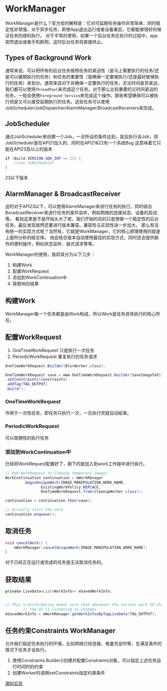 # WorkManager

WorkManager是什么？官方给的解释是：它对可延期任务操作非常简单，同时稳定性非常强，对于异步任务，即使App退出运行或者设备重启，它都能够很好的保证任务的顺利执行。
对于平常的使用，如果一个后台任务在执行的过程中，app突然退出或者手机断网，这时后台任务将直接终止。

## Types of Background Work

通常来说，可以把所有的后台任务按照任务的紧迫性（是马上需要执行的任务/还是可以缓期执行的任务）和任务的重要性（是确保一定要被执行/还是最好能够执行的任务）来划分。通常来说对于非确保一定要执行的任务，无论时间是否紧迫，我们都可以使用`ThreadPool`来完成这个任务。对于那么比较重要的又时间紧迫的任务，一般会使用`Foreground Service`来完成这个操作。那些希望确保可以被执行但是又可以接受延期执行的任务。这些任务可以使用JobScheduler/JobDispatcher/AlarmManager/BroadcastReceivers来完成。

## JobScheduler

通过JobScheduler来创建一个Job，一旦所设的条件达到，就会执行该Job，但JobScheduler是在API21加入的，同时在API21&22有一个系统Bug
这意味着它只能在API23及以上的版本

```java
if (Build.VERSION.SDK_INT >= 23) {
    //use JobScheduler
}
```

23以下版本

## AlarmManager & BroadcastReceiver

这时对于API23以下，可以使用AlarmManager来进行任务的执行，同时结合BoradcastReceiver来进行任务的条件监听，例如网络的连接状态、设备的启动等。
看到这里是不是开始头大了呢，我们开始的目的只是想做一个稳定性的后台任务，最后发现居然还要进行版本兼容。兼容性与实现性进一步加大。
那么有没有统一的实现方式呢？当然有，它就是WorkManager，它的核心原理使用的就是上面所分析的结合体。
他会结合版本自动使用最佳的实现方式，同时还会提供额外的便利操作，例如状态监听、链式请求等等。

WorkManager的使用，我将其分为以下几步：

1. 构建Work
2. 配置WorkRequest
3. 添加到WorkContinuation中
4. 获取响应结果

## 构建Work

WorkManager每一个任务都是由Work构成，所以Work是任务具体执行的核心所在。

## 配置WorkRequest

1. OneTimeWorkRequest 只是执行一次任务
2. PeriodicWorkRequest 重复执行的任务请求

```java
OneTimeWorkRequest.Builder(BlurWorker.class);
```

```java
OneTimeWorkRequest save = new OneTimeWorkRequest.Builder(SaveImageToFileWorker.class)
.setConstraints(constraints)
.addTag(TAG_OUTPUT)
.build();
```

### OneTimeWorkRequest

作用于一次性任务，即任务只执行一次，一旦执行完就自动结束。

### PeriodicWorkRequest

可以周期性的执行任务

### 添加到WorkContinuation中

已经将WorkRequest配置好了，剩下的是加入到work工作链中进行执行。

```java
// Add WorkRequest to Cleanup temporary images
WorkContinuation continuation = mWorkManager
        .beginUniqueWork(IMAGE_MANIPULATION_WORK_NAME,
                ExistingWorkPolicy.REPLACE,
                OneTimeWorkRequest.from(CleanupWorker.class));

continuation = continuation.then(save);

// Actually start the work
continuation.enqueue();
```

## 取消任务

```java
void cancelWork() {
    mWorkManager.cancelUniqueWork(IMAGE_MANIPULATION_WORK_NAME);
}
```

对于已经正在运行或完成的任务是无法取消任务的。

## 获取结果

```java
private LiveData<List<WorkInfo>> mSavedWorkInfo;


// This transformation makes sure that whenever the current work Id changes the WorkInfo
        // the UI is listening to changes
mSavedWorkInfo = mWorkManager.getWorkInfosByTagLiveData(TAG_OUTPUT);
```

## 任务约束Constraints WorkManager

允许我们指定任务执行的环境，比如网络已经连接、电量充足时等，在满足条件的情况下任务才会执行。

1. 使用Constraints.Builder()创建并配置Constraints对象，可以指定上述任务运行时间时的约束
2. 创建Worker时调用setConstraints指定约束条件


[源码实现](workmanager_source.md)